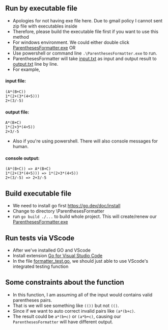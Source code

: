 ## Run by executable file 
- Apologies for not having exe file here. 
 Due to gmail policy I cannot sent zip file with executables inside
 - Therefore, please build the executable file first if you want to use this method
- For windows environment. We could either double click [ParenthesesFormatter.exe](ParenthesesFormatter.exe) OR 
- Use powershell or command line `.\ParenthesesFormatter.exe` to run.
- ParenthesesFormatter will take [input.txt](input.txt) as input and output result to [output.txt](output.txt) line by line.
- For example,
#### input file: 
```
(A*(B+C))
1*(2+(3*(4+5)))
2+(3/-5)
```
#### output file: 
```
A*(B+C)
1*(2+3*(4+5))
2+3/-5
```

- Also if you're using powershell. There will also console messages for human.
#### console output:
```
(A*(B+C)) => A*(B+C)
1*(2+(3*(4+5))) => 1*(2+3*(4+5))
2+(3/-5) => 2+3/-5
```

## Build executable file
- We need to install go first https://go.dev/doc/install
- Change to directory \ParenthesesFormatter
- run `go build ./...` to build whole project. This will create/renew our [ParenthesesFormatter.exe](ParenthesesFormatter.exe)

## Run tests via VScode
- After we've installed GO and VScode
- Install extension [Go for Visual Studio Code](https://marketplace.visualstudio.com/items?itemName=golang.go)
- In the file [formatter_test.go](formatter_test.go), we should just able to use VScode's integrated testing function

## Some constraints about the function
- In this function, I am assuming all of the input would contains valid parentheses pairs.
- That is we will see something like `(())` but not `(()`.
- Since if we want to auto correct invalid pairs like `(a*(b+c)`.
- The result could be `a*(b+c)` or `(a*b+c)`, causing our `ParenthesesFormatter` will have different output.